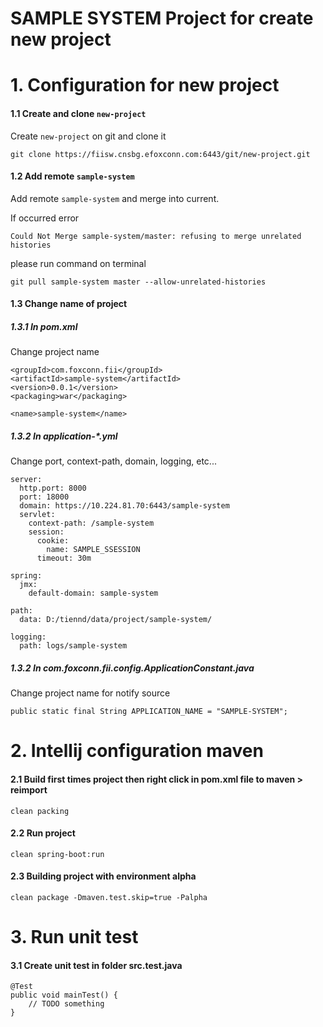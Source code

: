 # SAMPLE SYSTEM Project for create new project

# 1. Configuration for new project
#### 1.1 Create and clone `new-project`
Create `new-project` on git and clone it 
```
git clone https://fiisw.cnsbg.efoxconn.com:6443/git/new-project.git
```

#### 1.2 Add remote `sample-system`
Add remote `sample-system` and merge into current. 

If occurred error 
```
Could Not Merge sample-system/master: refusing to merge unrelated histories
``` 
please run command on terminal
```
git pull sample-system master --allow-unrelated-histories
```

#### 1.3 Change name of project
##### 1.3.1 In pom.xml
Change project name
```
<groupId>com.foxconn.fii</groupId>
<artifactId>sample-system</artifactId>
<version>0.0.1</version>
<packaging>war</packaging>

<name>sample-system</name>
```

##### 1.3.2 In application-*.yml
Change port, context-path, domain, logging, etc...
```
server:
  http.port: 8000
  port: 18000
  domain: https://10.224.81.70:6443/sample-system
  servlet:
    context-path: /sample-system
    session:
      cookie:
        name: SAMPLE_SSESSION
      timeout: 30m

spring:
  jmx:
    default-domain: sample-system

path:
  data: D:/tiennd/data/project/sample-system/

logging:
  path: logs/sample-system

```

##### 1.3.2 In com.foxconn.fii.config.ApplicationConstant.java
Change project name for notify source 
```
public static final String APPLICATION_NAME = "SAMPLE-SYSTEM";

```

# 2. Intellij configuration maven
#### 2.1 Build first times project then right click in pom.xml file to maven > reimport
```
clean packing
```
#### 2.2 Run project
```
clean spring-boot:run
```
#### 2.3 Building project with environment alpha
```
clean package -Dmaven.test.skip=true -Palpha
```

# 3. Run unit test
#### 3.1 Create unit test in folder src.test.java
```
@Test
public void mainTest() {
    // TODO something
}
```